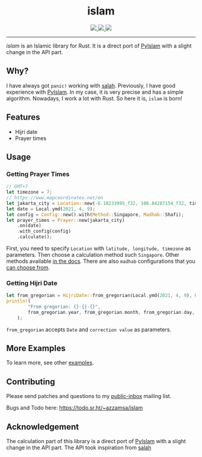 <div align="center">
<h1>islam</h1>

<a href="https://builds.sr.ht/~azzamsa/islam?">
<img src="https://builds.sr.ht/~azzamsa/islam.svg">
</a>
<a href="https://crates.io/crates/islam">
<img src="https://img.shields.io/crates/v/islam.svg">
</a>
<a href=" https://docs.rs/islam/">
<img src="https://docs.rs/islam/badge.svg">
</a>

<p></p>

</div>

---

*islam* is an Islamic library for Rust.
It is a direct port of [PyIslam](https://github.com/abougouffa/pyIslam) with a slight change in the API part.

## Why?

I have always got `panic!` working with [salah](https://github.com/insha/salah).
Previously, I have good experience with [PyIslam](https://github.com/abougouffa/pyIslam).
In my case, it is very precise and has a simple algorithm. Nowadays, I work a lot with Rust.
So here it is, `islam` is born!

## Features

- Hijri date
- Prayer times

## Usage

### Getting Prayer Times

``` rust
// GMT+7
let timezone = 7;
// https://www.mapcoordinates.net/en
let jakarta_city = Location::new(-6.18233995_f32, 106.84287154_f32, timezone);
let date = Local.ymd(2021, 4, 9);
let config = Config::new().with(Method::Singapore, Madhab::Shafi);
let prayer_times = Prayer::new(jakarta_city)
    .on(date)
    .with_config(config)
    .calculate();
```

First, you need to specify `Location` with `latitude, longitude, timezone` as
parameters.
Then choose a calculation method such `Singapore`. Other methods available [in the
docs](https://docs.rs/islam/0.1.3/islam/pray/method/enum.Method.html#variants).
There are also `madhab` configurations that you [can choose from](https://docs.rs/islam/0.1.3/islam/pray/madhab/enum.Madhab.html#variants).

### Getting Hijri Date

``` rust
let from_gregorian = HijriDate::from_gregorian(Local.ymd(2021, 4, 9), 0);
println!(
        "From gregorian: {}-{}-{}",
        from_gregorian.year, from_gregorian.month, from_gregorian.day,
    );
```

`from_gregorian` accepts `Date` and `correction value` as parameters.

## More Examples

To learn more, see other [examples](examples/).

## Contributing

Please send patches and questions to my [public-inbox][lists] mailing list.

Bugs and Todo here: https://todo.sr.ht/~azzamsa/islam

## Acknowledgement

The calculation part of this library is a direct port of
[PyIslam](https://github.com/abougouffa/pyIslam) with a slight change in the API
part. The API took inspiration from [salah](https://github.com/insha/salah)

[lists]: https://lists.sr.ht/~azzamsa/public-inbox
